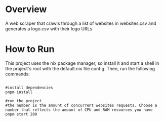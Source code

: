 # Overview

A web scraper that crawls through a list of websites in websites.csv and generates a logo.csv with their logo URLs

# How to Run

This project uses the nix package manager, so install it and start a shell in the project's root with the default.nix file config. Then, run the following commands:

```shell

#install dependencies
pnpm install

#run the project
#the number is the amount of concurrent websites requests. Choose a number that reflects the amount of CPU and RAM resources you have
pnpm start 200

```
